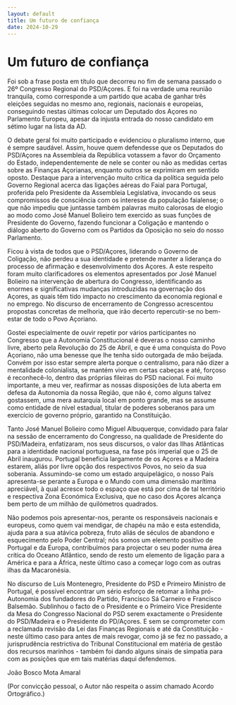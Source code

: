 ```yaml
---
layout: default
title: Um futuro de confiança
date: 2024-10-29
---
```

# Um futuro de confiança

Foi sob a frase posta em título que decorreu no fim de semana passado o 26º Congresso Regional do PSD/Açores. E foi na verdade uma reunião tranquila, como corresponde a um partido que acaba de ganhar três eleições seguidas no mesmo ano, regionais, nacionais e europeias, conseguindo nestas últimas colocar um Deputado dos Açores no Parlamento Europeu, apesar da injusta entrada do nosso candidato em sétimo lugar na lista da AD. 


O debate geral foi muito participado e evidenciou o pluralismo interno, que é sempre saudável. Assim, houve quem defendesse que os Deputados do PSD/Açores na Assembleia da República votassem a favor do Orçamento do Estado, independentemente de nele se conter ou não as medidas certas sobre as Finanças Açorianas, enquanto outros se exprimiram em sentido oposto. Destaque para a intervenção muito  crítica da política seguida pelo Governo Regional acerca das ligações aéreas do Faial para Portugal, proferida pelo Presidente da Assembleia Legislativa,  invocando os seus compromissos  de consciência com os interesse da população faialense; o que não impediu que juntasse também palavras muito calorosas de elogio ao modo como José Manuel Bolieiro tem exercido as suas funções de Presidente do Governo, fazendo funcionar a Coligação e mantendo o diálogo aberto do Governo com os Partidos da Oposição no seio do nosso Parlamento. 


Ficou à vista de todos que o PSD/Açores, liderando o Governo de Coligação, não perdeu a sua identidade e pretende manter a liderança do processo de afirmação e desenvolvimento dos Açores. A este respeito foram muito clarificadores os elementos apresentados por José Manuel Bolieiro na intervenção de abertura do Congresso, identificando as enormes e significativas mudanças introduzidas na governação dos Açores, as quais têm tido impacto no crescimento da economia regional e no emprego. No discurso de encerramento de Congresso acrescentou propostas concretas de melhoria, que irão decerto repercutir-se no bem-estar de todo o Povo Açoriano. 


Gostei especialmente de ouvir repetir por vários participantes no Congresso que a Autonomia Constitucional é deveras o nosso caminho livre, aberto pela Revolução do 25 de Abril, e que é uma conquista do Povo Açoriano, não uma benesse que lhe tenha sido outorgada de mão beijada. Convém por isso estar sempre alerta porque o centralismo, para não dizer a mentalidade colonialista, se mantém vivo em certas cabeças e até, forçoso é reconhecê-lo, dentro das próprias fileiras do PSD nacional. Foi muito importante, a meu ver, reafirmar as nossas disposições de luta aberta em defesa da Autonomia da nossa Região, que não é, como alguns talvez gostassem, uma mera autarquia local em ponto grande, mas se assume como entidade de nível estadual, titular de poderes soberanos para um exercício de governo próprio, garantido na Constituição. 


Tanto José Manuel Bolieiro como Miguel Albuquerque, convidado para falar na sessão de encerramento do Congresso, na qualidade de Presidente do PSD/Madeira, enfatizaram, nos seus discursos, o valor das Ilhas Atlânticas para a identidade nacional portuguesa, na fase pós imperial que o 25 de Abril inaugurou. Portugal beneficia largamente de os Açores e a Madeira estarem, aliás por livre opção dos respectivos Povos, no seio da sua soberania. Assumindo-se como um estado arquipelágico, o nosso País apresenta-se perante a Europa e o Mundo com uma dimensão marítima apreciável, à qual acresce todo o espaço que está por cima de tal território e respectiva Zona Económica Exclusiva, que no caso dos Açores alcança bem perto de um milhão de quilómetros quadrados. 


Não podemos pois apresentar-nos, perante os responsáveis nacionais e europeus, como quem vai mendigar, de chapéu na mão e esta estendida, ajuda para a sua atávica pobreza, fruto aliás de séculos de abandono e esquecimento pelo Poder Central; nós somos um elemento positivo de Portugal e da Europa, contribuímos para projectar o seu poder numa área crítica do Oceano Atlântico, sendo de resto um elemento de ligação para a América e para a África, neste último caso a começar logo com as outras ilhas da Macaronésia. 


No discurso de Luís Montenegro, Presidente do PSD e Primeiro Ministro de Portugal, é possível encontrar um sério esforço de retomar a linha pró-Autonomia dos fundadores do Partido, Francisco Sá Carneiro e Francisco Balsemão. Sublinhou o facto de o Presidente e o Primeiro Vice Presidente da Mesa do Congresso Nacional do PSD serem exactamente o Presidente do PSD/Madeira e o Presidente do PD/Açores. E sem se comprometer com a reclamada revisão da Lei das Finanças Regionais e até da Constituição - neste último caso para antes de mais revogar, como já se fez no passado, a jurisprudência restrictiva do Tribunal Constitucional em matéria de gestão dos recursos marinhos - também foi dando alguns sinais de simpatia para com as posições que em tais matérias daqui defendemos.  


 


João Bosco Mota Amaral 


(Por convicção pessoal, o Autor não respeita o assim chamado Acordo Ortográfico.)